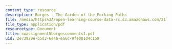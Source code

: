 ```yaml
---
content_type: resource
description: Borges - The Garden of the Forking Paths
file: /media/https%3A/open-learning-course-data-rc.s3.amazonaws.com/21l-708-technologies-of-humanism-spring-2003/2e73920eb5d36e4bea6d9fe001d4c159_swassignment5borgescomments1.pdf
file_type: application/pdf
resourcetype: Document
title: swassignment5borgescomments1.pdf
uid: 2e73920e-b5d3-6e4b-ea6d-9fe001d4c159
---
```


